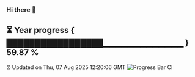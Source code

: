 ### Hi there 👋
⏳ Year progress { █████████████████▁▁▁▁▁▁▁▁▁▁▁▁▁ } 59.87 %
---
⏰ Updated on Thu, 07 Aug 2025 12:20:06 GMT
![Progress Bar CI](https://github.com/Moyi321/Moyi321/workflows/Progress%20Bar%20CI/badge.svg)
